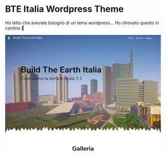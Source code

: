 # BTE Italia Wordpress Theme
Ho letto che avevate bisogno di un tema wordpress... Ho ritrovato questo in cantina 🤷

![Preview brutta](https://github.com/BuildTheEarth-Italia/Wordpress-Theme/blob/master/screenshot.png)
